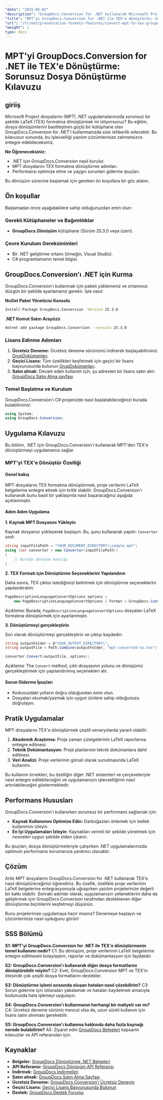 ```yaml
---
"date": "2025-05-02"
"description": "GroupDocs.Conversion for .NET kullanarak Microsoft Project dosyalarını (MPT) LaTeX'e (TEX) nasıl dönüştüreceğinizi öğrenin. Sorunsuz entegrasyon için bu adım adım kılavuzu izleyin."
"title": "MPT'yi GroupDocs.Conversion for .NET ile TEX'e dönüştürün; Sorunsuz Dosya Dönüştürme Kılavuzu"
"url": "/tr/net/presentation-formats-features/convert-mpt-to-tex-groupdocs-net/"
"weight": 1
type: docs
---
```

# MPT'yi GroupDocs.Conversion for .NET ile TEX'e Dönüştürme: Sorunsuz Dosya Dönüştürme Kılavuzu

## giriiş

Microsoft Project dosyalarını (MPT) .NET uygulamalarınızda sorunsuz bir şekilde LaTeX (TEX) formatına dönüştürmek mi istiyorsunuz? Bu eğitim, dosya dönüşümlerini basitleştiren güçlü bir kütüphane olan GroupDocs.Conversion for .NET'i kullanmanızda size rehberlik edecektir. Bu kılavuzun sonunda, bu işlevselliği yazılım çözümlerinize zahmetsizce entegre edebileceksiniz.

**Ne Öğreneceksiniz:**
- .NET için GroupDocs.Conversion nasıl kurulur.
- MPT dosyalarını TEX formatına dönüştürme adımları.
- Performansı optimize etme ve yaygın sorunları giderme ipuçları.

Bu dönüşüm sürecine başlamak için gereken ön koşullara bir göz atalım.

## Ön koşullar

Başlamadan önce aşağıdakilere sahip olduğunuzdan emin olun:

### Gerekli Kütüphaneler ve Bağımlılıklar
- **GroupDocs.Dönüşüm** kütüphane (Sürüm 25.3.0 veya üzeri).

### Çevre Kurulum Gereksinimleri
- Bir .NET geliştirme ortamı (örneğin, Visual Studio).
- C# programlamanın temel bilgisi.

## GroupDocs.Conversion'ı .NET için Kurma

GroupDocs.Conversion'ı kullanmak için paketi yüklemeniz ve ortamınızı düzgün bir şekilde ayarlamanız gerekir. İşte nasıl:

**NuGet Paket Yöneticisi Konsolu**
```bash
Install-Package GroupDocs.Conversion -Version 25.3.0
```

**.NET Komut Satırı Arayüzü**
```bash
dotnet add package GroupDocs.Conversion --version 25.3.0
```

### Lisans Edinme Adımları

1. **Ücretsiz Deneme:** Ücretsiz deneme sürümünü indirerek başlayabilirsiniz [GrupDokümanları](https://releases.groupdocs.com/conversion/net/).
2. **Geçici Lisans:** Tüm özellikleri keşfetmek için geçici bir lisans başvurusunda bulunun [GrupDokümanları](https://purchase.groupdocs.com/temporary-license/).
3. **Satın almak:** Devam eden kullanım için, şu adresten bir lisans satın alın: [GroupDocs Satın Alma sayfası](https://purchase.groupdocs.com/buy).

### Temel Başlatma ve Kurulum

GroupDocs.Conversion'ı C# projenizde nasıl başlatabileceğinizi burada bulabilirsiniz:

```csharp
using System;
using GroupDocs.Conversion;
```

## Uygulama Kılavuzu

Bu bölüm, .NET için GroupDocs.Conversion'ı kullanarak MPT'den TEX'e dönüştürmeyi uygulamanızı sağlar.

### MPT'yi TEX'e Dönüştür Özelliği

#### Genel bakış

MPT dosyalarını TEX formatına dönüştürmek, proje verilerini LaTeX belgelerine entegre etmek için kritik olabilir. GroupDocs.Conversion'ı kullanarak bunu basit bir yaklaşımla nasıl başaracağınız aşağıda açıklanmıştır.

#### Adım Adım Uygulama

**1. Kaynak MPT Dosyasını Yükleyin**

Kaynak dosyanızı yükleyerek başlayın. Bu, şunu kullanarak yapılır: `Converter` sınıf:

```csharp
string inputFilePath = "YOUR_DOCUMENT_DIRECTORY\\sample.mpt";
using (var converter = new Converter(inputFilePath))
{
    // Burada dönüşüm mantığı
}
```

**2. TEX Formatı için Dönüştürme Seçeneklerini Yapılandırın**

Daha sonra, TEX çıktısı istediğimizi belirtmek için dönüştürme seçeneklerini yapılandıralım:

```csharp
PageDescriptionLanguageConvertOptions options = 
    new PageDescriptionLanguageConvertOptions { Format = GroupDocs.Conversion.FileTypes.PageDescriptionLanguageFileType.Tex };
```
*Açıklama:* Burada, `PageDescriptionLanguageConvertOptions` dosyaları LaTeX formatına dönüştürmek için ayarlanmıştır.

**3. Dönüştürmeyi gerçekleştirin**

Son olarak dönüştürmeyi gerçekleştirin ve çıktıyı kaydedin:

```csharp
string outputFolder = @"YOUR_OUTPUT_DIRECTORY\";
string outputFile = Path.Combine(outputFolder, "mpt-converted-to.tex");

converter.Convert(outputFile, options);
```
*Açıklama:* The `Convert` method, çıktı dosyasının yolunu ve dönüşümü gerçekleştirmek için yapılandırılmış seçenekleri alır.

#### Sorun Giderme İpuçları

- Kodunuzdaki yolların doğru olduğundan emin olun.
- Dosyaları okumak/yazmak için uygun izinlere sahip olduğunuzu doğrulayın.

## Pratik Uygulamalar

MPT dosyalarını TEX'e dönüştürmek çeşitli senaryolarda yararlı olabilir:

1. **Akademik Araştırma:** Proje zaman çizelgelerinin LaTeX raporlarına entegre edilmesi.
2. **Teknik Dokümantasyon:** Proje planlarının teknik dokümanlara dahil edilmesi.
3. **Veri Analizi:** Proje verilerinin görsel olarak sunulmasında LaTeX kullanımı.

Bu kullanım örnekleri, bu özelliğin diğer .NET sistemleri ve çerçeveleriyle nasıl entegre edilebileceğini ve uygulamanızın işlevselliğinin nasıl artırılabileceğini göstermektedir.

## Performans Hususları

GroupDocs.Conversion'ı kullanırken sorunsuz bir performans sağlamak için:
- **Kaynak Kullanımını Optimize Edin:** Darboğazları önlemek için bellek kullanımını izleyin.
- **En İyi Uygulamaları İzleyin:** Kaynakları verimli bir şekilde yönetmek için nesneleri uygun şekilde elden çıkarın.

Bu ipuçları, dosya dönüştürmeleriyle çalışırken .NET uygulamalarınızda optimum performansı korumanıza yardımcı olacaktır.

## Çözüm

Artık MPT dosyalarını GroupDocs.Conversion for .NET kullanarak TEX'e nasıl dönüştüreceğinizi öğrendiniz. Bu özellik, özellikle proje verilerinin LaTeX belgelerine entegrasyonuyla uğraşırken yazılım projelerinize değerli bir katkı olabilir. Sonraki adımlar olarak, uygulamanızın yeteneklerini daha da geliştirmek için GroupDocs.Conversion tarafından desteklenen diğer dönüştürme biçimlerini keşfetmeyi düşünün.

Bunu projelerinize uygulamaya hazır mısınız? Denemeye başlayın ve çözümlerinize nasıl uyduğunu görün!

## SSS Bölümü

**S1: MPT'yi GroupDocs.Conversion for .NET ile TEX'e dönüştürmenin temel kullanımı nedir?**
C1: Bu dönüşüm, proje verilerinin LaTeX belgelerine entegre edilmesini kolaylaştırır, raporlar ve dokümantasyon için faydalıdır.

**S2: GroupDocs.Conversion'ı kullanarak diğer dosya formatlarını dönüştürebilir miyim?**
C2: Evet, GroupDocs.Conversion MPT ve TEX'in ötesinde çok çeşitli dosya formatlarını destekler.

**S3: Dönüştürme işlemi sırasında oluşan hataları nasıl çözebilirim?**
C3: Sorun giderme için istisnaları yakalamak ve hataları kaydetmek amacıyla kodunuzda hata işlemeyi uygulayın.

**S4: GroupDocs.Conversion'ı kullanmanın herhangi bir maliyeti var mı?**
C4: Ücretsiz deneme sürümü mevcut olsa da, uzun süreli kullanım için lisans satın alınması gerekebilir.

**S5: GroupDocs.Conversion'ı kullanma hakkında daha fazla kaynağı nerede bulabilirim?**
A5: Ziyaret edin [GroupDocs Belgeleri](https://docs.groupdocs.com/conversion/net/) kapsamlı kılavuzlar ve API referansları için.

## Kaynaklar
- **Belgeler:** [GroupDocs Dönüştürme .NET Belgeleri](https://docs.groupdocs.com/conversion/net/)
- **API Referansı:** [GroupDocs Dönüşüm API Referansı](https://reference.groupdocs.com/conversion/net/)
- **İndirmek:** [GroupDocs İndirmeleri](https://releases.groupdocs.com/conversion/net/)
- **Satın almak:** [GroupDocs Satın Alma Sayfası](https://purchase.groupdocs.com/buy)
- **Ücretsiz Deneme:** [GroupDocs Conversion'ı Ücretsiz Deneyin](https://releases.groupdocs.com/conversion/net/)
- **Geçici Lisans:** [Geçici Lisans Başvurusunda Bulunun](https://purchase.groupdocs.com/temporary-license/)
- **Destek:** [GroupDocs Destek Forumu](https://forum.groupdocs.com/c/conversion/10)